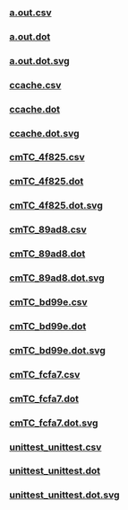 ### [a.out.csv](a.out.csv)
### [a.out.dot](a.out.dot)
### [a.out.dot.svg](a.out.dot.svg)
### [ccache.csv](ccache.csv)
### [ccache.dot](ccache.dot)
### [ccache.dot.svg](ccache.dot.svg)
### [cmTC_4f825.csv](cmTC_4f825.csv)
### [cmTC_4f825.dot](cmTC_4f825.dot)
### [cmTC_4f825.dot.svg](cmTC_4f825.dot.svg)
### [cmTC_89ad8.csv](cmTC_89ad8.csv)
### [cmTC_89ad8.dot](cmTC_89ad8.dot)
### [cmTC_89ad8.dot.svg](cmTC_89ad8.dot.svg)
### [cmTC_bd99e.csv](cmTC_bd99e.csv)
### [cmTC_bd99e.dot](cmTC_bd99e.dot)
### [cmTC_bd99e.dot.svg](cmTC_bd99e.dot.svg)
### [cmTC_fcfa7.csv](cmTC_fcfa7.csv)
### [cmTC_fcfa7.dot](cmTC_fcfa7.dot)
### [cmTC_fcfa7.dot.svg](cmTC_fcfa7.dot.svg)
### [unittest_unittest.csv](unittest_unittest.csv)
### [unittest_unittest.dot](unittest_unittest.dot)
### [unittest_unittest.dot.svg](unittest_unittest.dot.svg)
